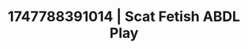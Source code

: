 ---
categories:
- Midnight fantasy
- NSFW AI art
- Sultry voice
- Mormon wife
- Real amateur
image: /assets/images/1747788391014.jpg
layout: post
seo:
  description: Featured content with premium Scat Fetish, ABDL Play. HD images available.
  keywords: Scat Fetish, ABDL Play
  og_image: /assets/images/1747788391014.jpg
  schema_type: VisualArtwork
tags:
- ABDL Play
- '#1747788391014'
- Scat Fetish
title: 1747788391014 | Scat Fetish ABDL Play
---